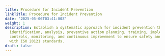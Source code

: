 ```yaml
---
title: Procedure for Incident Prevention
linkTitle: Procedure for Incident Prevention
date: '2025-05-06T03:41:00Z'
weight: 1
description: Establish a systematic approach for incident prevention through risk
  identification, analysis, preventive action planning, training, implementation of
  controls, monitoring, and continuous improvement to ensure safety and compliance
  with ISO 20121 standards.
draft: false
---
```



<!-- Unsupported block type: table_of_contents -->

<!-- Unsupported block type: unsupported -->

